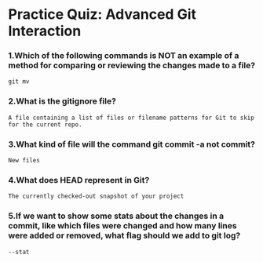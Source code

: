# Practice Quiz: Advanced Git Interaction

### 1.Which of the following commands is NOT an example of a method for comparing or reviewing the changes made to a file?

    git mv

### 2.What is the gitignore file?

    A file containing a list of files or filename patterns for Git to skip for the current repo.

### 3.What kind of file will the command git commit -a not commit?

    New files

### 4.What does HEAD represent in Git?

    The currently checked-out snapshot of your project

### 5.If we want to show some stats about the changes in a commit, like which files were changed and how many lines were added or removed, what flag should we add to git log?

    --stat
